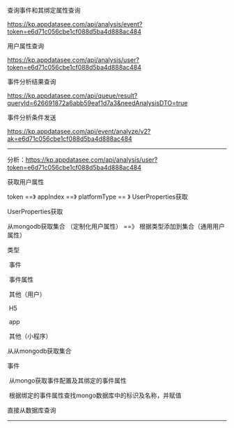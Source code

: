 查询事件和其绑定属性查询

https://kp.appdatasee.com/api/analysis/event?token=e6d71c056cbe1cf088d5ba4d888ac484



用户属性查询

https://kp.appdatasee.com/api/analysis/user?token=e6d71c056cbe1cf088d5ba4d888ac484



事件分析结果查询

https://kp.appdatasee.com/api/queue/result?queryId=626691872a6abb59eaf1d7a3&needAnalysisDTO=true



事件分析条件发送

https://kp.appdatasee.com/api/event/analyze/v2?ak=e6d71c056cbe1cf088d5ba4d888ac484



-----------------------------------------------------------------------------

分析：https://kp.appdatasee.com/api/analysis/user?token=e6d71c056cbe1cf088d5ba4d888ac484

获取用户属性

token  ==》  appIndex  ==》  platformType   == 》 UserProperties获取



UserProperties获取

从mongodb获取集合 （定制化用户属性） ==》 根据类型添加到集合（通用用户属性）

类型

​	事件

​	事件属性

​	其他（用户）

​		H5

​		app

​		其他（小程序）



从从mongodb获取集合

事件

​	从mongo获取事件配置及其绑定的事件属性

​	根据绑定的事件属性查找mongo数据库中的标识及名称，并赋值

直接从数据库查询

---------------------------------------------------------------------

